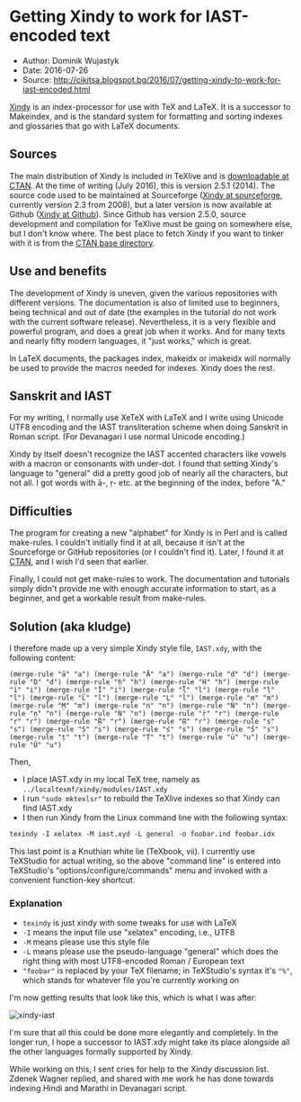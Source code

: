 # Getting Xindy to work for IAST-encoded text

- Author: Dominik Wujastyk
- Date: 2016-07-26
- Source: <http://cikitsa.blogspot.bg/2016/07/getting-xindy-to-work-for-iast-encoded.html>

[Xindy](https://en.wikipedia.org/wiki/Xindy) is an index-processor for use
with TeX and LaTeX. It is a successor to Makeindex, and is the standard system
for formatting and sorting indexes and glossaries that go with LaTeX documents.

## Sources

The main distribution of Xindy is included in TeXlive and is
[downloadable at CTAN](https://www.ctan.org/pkg/xindy?lang=en). At the time
of writing (July 2016), this is version 2.5.1 (2014). The source code used
to be maintained at Sourceforge ([Xindy at sourceforge](http://xindy.sourceforge.net/),
currently version 2.3 from 2008), but a later version is now available
at Github ([Xindy at Github](https://github.com/jschrod/xindy.ctan)).
Since Github has version 2.5.0, source development and compilation for TeXlive
must be going on somewhere else, but I don't know where. The best place to
fetch Xindy if you want to tinker with it is from the
[CTAN base directory](https://www.ctan.org/tex-archive/indexing/xindy/base).

## Use and benefits

The development of Xindy is uneven, given the various repositories with
different versions. The documentation is also of limited use to beginners,
being technical and out of date (the examples in the tutorial do not work
with the current software release). Nevertheless, it is a very flexible
and powerful program, and does a great job when it works. And for many texts
and nearly fifty modern languages, it "just works," which is great.

In LaTeX documents, the packages index, makeidx or imakeidx will normally be
used to provide the macros needed for indexes. Xindy does the rest.

## Sanskrit and IAST

For my writing, I normally use XeTeX with LaTeX and I write using Unicode
UTF8 encoding and the IAST transliteration scheme when doing Sanskrit in
Roman script. (For Devanagari I use normal Unicode encoding.)

Xindy by itself doesn't recognize the IAST accented characters like vowels
with a macron or consonants with under-dot. I found that setting Xindy's
language to "general" did a pretty good job of nearly all the characters,
but not all. I got words with ā-, ṛ- etc. at the beginning of the index,
before "A."

## Difficulties

The program for creating a new "alphabet" for Xindy is in Perl and is
called make-rules. I couldn't initially find it at all, because it isn't
at the Sourceforge or GitHub repositories (or I couldn't find it). Later,
I found it at [CTAN](https://www.ctan.org/tex-archive/indexing/xindy/base),
and I wish I'd seen that earlier.

Finally, I could not get make-rules to work. The documentation and tutorials
simply didn't provide me with enough accurate information to start,
as a beginner, and get a workable result from make-rules.

## Solution (aka kludge)

I therefore made up a very simple Xindy style file,
`IAST.xdy`, with the following content:

`
(merge-rule "ā" "a")
(merge-rule "Ā" "a")
(merge-rule "ḍ" "d")
(merge-rule "Ḍ" "d")
(merge-rule "ḥ" "h")
(merge-rule "Ḥ" "h")
(merge-rule "ī" "i")
(merge-rule "Ī" "i")
(merge-rule "ḹ" "l")
(merge-rule "ḷ" "l")
(merge-rule "Ḹ" "l")
(merge-rule "Ḷ" "l")
(merge-rule "ṃ" "m")
(merge-rule "Ṃ" "m")
(merge-rule "ṅ" "n")
(merge-rule "Ṅ" "n")
(merge-rule "ṇ" "n")
(merge-rule "Ṇ" "n")
(merge-rule "ṝ" "r")
(merge-rule "ṛ" "r")
(merge-rule "Ṝ" "r")
(merge-rule "Ṛ" "r")
(merge-rule "ṣ" "s")
(merge-rule "Ṣ" "s")
(merge-rule "ś" "s")
(merge-rule "Ś" "s")
(merge-rule "ṭ" "t")
(merge-rule "Ṭ" "t")
(merge-rule "ū" "u")
(merge-rule "Ū" "u")
`

Then,

- I place IAST.xdy in my local TeX tree, namely as
`../localtexmf/xindy/modules/IAST.xdy`
- I run `"sudo mktexlsr"` to rebuild the TeXlive indexes so that Xindy can
find IAST.xdy
- I then run Xindy from the Linux command line with the following syntax:

```tex
texindy -I xelatex -M iast.xyd -L general -o foobar.ind foobar.idx
```

This last point is a Knuthian white lie (TeXbook, vii). I currently use
TeXStudio for actual writing, so the above "command line" is entered into
TeXStudio's "options/configure/commands" menu and invoked with a convenient
function-key shortcut.

### Explanation

- `texindy` is just xindy with some tweaks for use with LaTeX
- `-I` means the input file use "xelatex" encoding, i.e., UTF8
- `-M` means please use this style file
- `-L` means please use the pseudo-language "general" which does the right
thing with most UTF8-encoded Roman / European text
- `"foobar"` is replaced by your TeX filename; in TeXStudio's syntax
it's `"%"`, which stands for whatever file you're currently working on

I'm now getting results that look like this, which is what I was after:

![xindy-iast](https://1.bp.blogspot.com/-wrANp6AWRag/V5cs2YGf3FI/AAAAAAAAhOw/BFdrWQDUd0klQZzBeXfWq--iirZteaeyACLcB/s1600/Screenshot%2Bfrom%2B2016-07-26%2B11-26-25.png)

I'm sure that all this could be done more elegantly and completely.
In the longer run, I hope a successor to IAST.xdy might take its place
alongside all the other languages formally supported by Xindy.

While working on this, I sent cries for help to the Xindy discussion list.
Zdenek Wagner replied, and shared with me work he has done towards indexing
Hindi and Marathi in Devanagari script.
